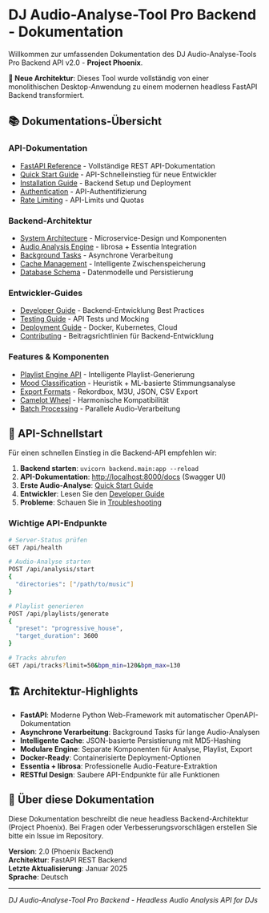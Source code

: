 # DJ Audio-Analyse-Tool Pro Backend - Dokumentation

Willkommen zur umfassenden Dokumentation des DJ Audio-Analyse-Tools Pro Backend API v2.0 - **Project Phoenix**.

**🚀 Neue Architektur**: Dieses Tool wurde vollständig von einer monolithischen Desktop-Anwendung zu einem modernen headless FastAPI Backend transformiert.

## 📚 Dokumentations-Übersicht

### API-Dokumentation
- [FastAPI Reference](api/README.md) - Vollständige REST API-Dokumentation
- [Quick Start Guide](quick-start.md) - API-Schnelleinstieg für neue Entwickler
- [Installation Guide](installation.md) - Backend Setup und Deployment
- [Authentication](api/authentication.md) - API-Authentifizierung
- [Rate Limiting](api/rate-limiting.md) - API-Limits und Quotas

### Backend-Architektur
- [System Architecture](architecture.md) - Microservice-Design und Komponenten
- [Audio Analysis Engine](technical/audio-analysis.md) - librosa + Essentia Integration
- [Background Tasks](technical/background-tasks.md) - Asynchrone Verarbeitung
- [Cache Management](technical/cache-management.md) - Intelligente Zwischenspeicherung
- [Database Schema](technical/database.md) - Datenmodelle und Persistierung

### Entwickler-Guides
- [Developer Guide](developer-guide.md) - Backend-Entwicklung Best Practices
- [Testing Guide](testing.md) - API Tests und Mocking
- [Deployment Guide](deployment.md) - Docker, Kubernetes, Cloud
- [Contributing](contributing.md) - Beitragsrichtlinien für Backend-Entwicklung

### Features & Komponenten
- [Playlist Engine API](technical/playlist-engine-api.md) - Intelligente Playlist-Generierung
- [Mood Classification](technical/mood-classification.md) - Heuristik + ML-basierte Stimmungsanalyse  
- [Export Formats](technical/export-formats.md) - Rekordbox, M3U, JSON, CSV Export
- [Camelot Wheel](technical/camelot-wheel.md) - Harmonische Kompatibilität
- [Batch Processing](technical/batch-processing.md) - Parallele Audio-Verarbeitung

## 🚀 API-Schnellstart

Für einen schnellen Einstieg in die Backend-API empfehlen wir:

1. **Backend starten**: `uvicorn backend.main:app --reload`
2. **API-Dokumentation**: [http://localhost:8000/docs](http://localhost:8000/docs) (Swagger UI)
3. **Erste Audio-Analyse**: [Quick Start Guide](quick-start.md)
4. **Entwickler**: Lesen Sie den [Developer Guide](developer-guide.md)
5. **Probleme**: Schauen Sie in [Troubleshooting](troubleshooting.md)

### Wichtige API-Endpunkte

```bash
# Server-Status prüfen
GET /api/health

# Audio-Analyse starten
POST /api/analysis/start
{
  "directories": ["/path/to/music"]
}

# Playlist generieren
POST /api/playlists/generate
{
  "preset": "progressive_house",
  "target_duration": 3600
}

# Tracks abrufen
GET /api/tracks?limit=50&bpm_min=120&bpm_max=130
```

## 🏗️ Architektur-Highlights

- **FastAPI**: Moderne Python Web-Framework mit automatischer OpenAPI-Dokumentation
- **Asynchrone Verarbeitung**: Background Tasks für lange Audio-Analysen
- **Intelligente Cache**: JSON-basierte Persistierung mit MD5-Hashing
- **Modulare Engine**: Separate Komponenten für Analyse, Playlist, Export
- **Docker-Ready**: Containerisierte Deployment-Optionen
- **Essentia + librosa**: Professionelle Audio-Feature-Extraktion
- **RESTful Design**: Saubere API-Endpunkte für alle Funktionen

## 📖 Über diese Dokumentation

Diese Dokumentation beschreibt die neue headless Backend-Architektur (Project Phoenix). Bei Fragen oder Verbesserungsvorschlägen erstellen Sie bitte ein Issue im Repository.

**Version**: 2.0 (Phoenix Backend)  
**Architektur**: FastAPI REST Backend  
**Letzte Aktualisierung**: Januar 2025  
**Sprache**: Deutsch

---

*DJ Audio-Analyse-Tool Pro Backend - Headless Audio Analysis API for DJs*